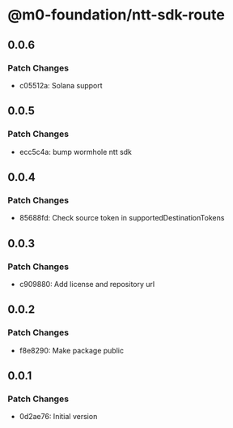# @m0-foundation/ntt-sdk-route

## 0.0.6

### Patch Changes

- c05512a: Solana support

## 0.0.5

### Patch Changes

- ecc5c4a: bump wormhole ntt sdk

## 0.0.4

### Patch Changes

- 85688fd: Check source token in supportedDestinationTokens

## 0.0.3

### Patch Changes

- c909880: Add license and repository url

## 0.0.2

### Patch Changes

- f8e8290: Make package public

## 0.0.1

### Patch Changes

- 0d2ae76: Initial version
